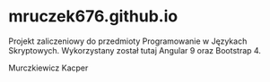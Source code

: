 # mruczek676.github.io
Projekt zaliczeniowy do przedmioty Programowanie w Językach Skryptowych.
Wykorzystany został tutaj Angular 9 oraz Bootstrap 4.


Murczkiewicz Kacper
